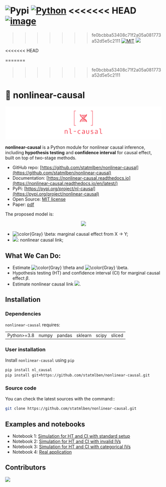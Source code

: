 ![Pypi](https://badge.fury.io/py/nl-causal.svg)
[![Python](https://img.shields.io/badge/python-3-blue.svg)](https://www.python.org/)
<<<<<<< HEAD
[![image](https://pepy.tech/badge/leafmap)](https://pepy.tech/project/leafmap)
=======
>>>>>>> fe0bcbba53408c71f2a05a081773a52d5e5c2111
[![MIT](https://img.shields.io/badge/License-MIT-yellow.svg)](https://opensource.org/licenses/MIT)
<a href="https://bendai.org"><img src="https://img.shields.io/badge/Powered%20by-cuhk%40dAI-purple.svg"/></a>


<!-- [![Youtube](https://img.shields.io/badge/YouTube-Channel-red)]()
![Downloads](https://static.pepy.tech/badge/nl-causal)
![MonthDownloads](https://pepy.tech/badge/nl-causal/month)
[![Conda](https://img.shields.io/conda/vn/conda-forge/???.svg)]() -->
<<<<<<< HEAD
<!-- [![image](https://github.com/statmlben/nonlinear-causal/workflows/build/badge.svg)](https://github.com/giswqs/leafmap/actions?query=workflow%3Abuild) -->

=======
<!-- [![image](https://pepy.tech/badge/leafmap)](https://pepy.tech/project/leafmap) -->
<!-- [![image](https://github.com/giswqs/leafmap/workflows/build/badge.svg)](https://github.com/giswqs/leafmap/actions?query=workflow%3Abuild) -->
>>>>>>> fe0bcbba53408c71f2a05a081773a52d5e5c2111

# 🧬 nonlinear-causal

<!-- <img style="float: left; max-width: 10%" src="./logo/logo_transparent.png"> -->

![logo](./logo/logo_cover_transparent.png)

**nonlinear-causal** is a Python module for nonlinear causal inference, including **hypothesis testing** and **confidence interval** for causal effect, built on top of two-stage methods. 

- GitHub repo: [https://github.com/statmlben/nonlinear-causal](https://github.com/statmlben/nonlinear-causal)
- Documentation: [https://nonlinear-causal.readthedocs.io](https://nonlinear-causal.readthedocs.io/en/latest/)
- PyPi: [https://pypi.org/project/nl-causal](https://pypi.org/project/nonlinear-causal)
- Open Source: [MIT license](https://opensource.org/licenses/MIT)
- Paper: [pdf]()


<!-- <script type="text/javascript" charset="utf-8" 
src="https://cdn.mathjax.org/mathjax/latest/MathJax.js?config=TeX-AMS-MML_HTMLorMML,
https://vincenttam.github.io/javascripts/MathJaxLocal.js"></script> -->

The proposed model is:
<p align="center">
<img src="https://latex.codecogs.com/svg.image?{\centering&space;\color{RoyalBlue}&space;\phi(x)&space;=&space;\mathbf{z}^\prime&space;\boldsymbol{\theta}&space;&plus;&space;w,&space;\quad&space;y&space;=&space;\beta&space;\phi(x)&space;&plus;&space;\mathbf{z}^\prime&space;\boldsymbol{\alpha}&space;&plus;&space;\epsilon}"" width="350">
</p>

<!-- $$
\phi(x) = \mathbf{z}^\prime \mathbf{\theta} + w, \quad y = \beta \phi(x) + \mathbf{z}^\prime \mathbf{\alpha} + \epsilon
$$ -->

- <img src="https://latex.codecogs.com/svg.image?\color{RoyalBlue}&space;\beta" title="\color{Gray} \beta" />: marginal causal effect from X -> Y;
- <img src="https://latex.codecogs.com/svg.image?\color{RoyalBlue}&space;\phi(\cdot)" tilte="\phi"/>: nonlinear causal link;

<!-- ![logo](./logo/model_black.gif) -->


## What We Can Do:
- Estimate <img src="https://latex.codecogs.com/svg.image?\color{RoyalBlue}&space;\theta" title="\color{Gray} \theta" /> and <img src="https://latex.codecogs.com/svg.image?\color{RoyalBlue}&space;\beta" title="\color{Gray} \beta" />.
- Hypothesis testing (HT) and confidence interval (CI) for marginal causal effect $\beta$.
- Estimate nonlinear causal link <img src="https://latex.codecogs.com/svg.image?\color{RoyalBlue}&space;\phi(\cdot)" tilte="\phi"/>.


## Installation

### Dependencies

`nonlinear-causal` requires:

| | | | | | |
|-|-|-|-|-|-|
| Python>=3.8 | numpy | pandas | sklearn | scipy | sliced |

### User installation

Install `nonlinear-causal` using ``pip``

```bash
pip install nl_causal
pip install git+https://github.com/statmlben/nonlinear-causal.git
```
### Source code

You can check the latest sources with the command::

```bash
git clone https://github.com/statmlben/nonlinear-causal.git
```

## Examples and notebooks

- Notebook 1: [Simulation for HT and CI with standard setup](sim_main.ipynb)
- Notebook 2: [Simulation for HT and CI with invalid IVs](sim_invalid_IVS.ipynb)
- Notebook 3: [Simulation for HT and CI with categorical IVs](sim_cate.ipynb)
- Notebook 4: [Real application]()


## Contributors
<a href = "https://github.com/statmlben/nonlinear-causal/graphs/contributors">
  <img src = "https://contrib.rocks/image?repo=statmlben/nonlinear-causal"/>
</a>
